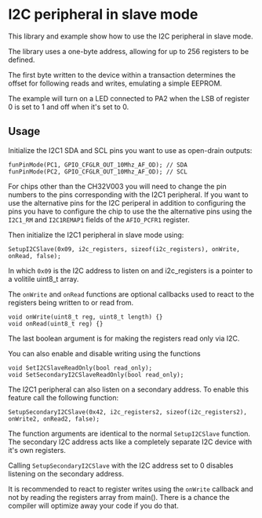 # I2C peripheral in slave mode

This library and example show how to use the I2C peripheral in slave mode.

The library uses a one-byte address, allowing for up to 256 registers to be defined.

The first byte written to the device within a transaction determines the offset for following reads and writes, emulating a simple EEPROM.

The example will turn on a LED connected to PA2 when the LSB of register 0 is set to 1 and off when it's set to 0.

## Usage

Initialize the I2C1 SDA and SCL pins you want to use as open-drain outputs:
```
funPinMode(PC1, GPIO_CFGLR_OUT_10Mhz_AF_OD); // SDA
funPinMode(PC2, GPIO_CFGLR_OUT_10Mhz_AF_OD); // SCL
```

For chips other than the CH32V003 you will need to change the pin numbers to the pins corresponding with the I2C1 peripheral. If you want to use the alternative pins for the I2C periperal in addition to configuring the pins you have to configure the chip to use the the alternative pins using the `I2C1_RM` and `I2C1REMAP1` fields of the `AFIO_PCFR1` register.

Then initialize the I2C1 peripheral in slave mode using:

```
SetupI2CSlave(0x09, i2c_registers, sizeof(i2c_registers), onWrite, onRead, false);
```

In which `0x09` is the I2C address to listen on and i2c_registers is a pointer to a volitile uint8_t array.

The `onWrite` and `onRead` functions are optional callbacks used to react to the registers being written to or read from.

```
void onWrite(uint8_t reg, uint8_t length) {}
void onRead(uint8_t reg) {}
```

The last boolean argument is for making the registers read only via I2C.

You can also enable and disable writing using the functions

```
void SetI2CSlaveReadOnly(bool read_only);
void SetSecondaryI2CSlaveReadOnly(bool read_only);
```

The I2C1 peripheral can also listen on a secondary address. To enable this feature call the following function:

```
SetupSecondaryI2CSlave(0x42, i2c_registers2, sizeof(i2c_registers2), onWrite2, onRead2, false);
```

The function arguments are identical to the normal `SetupI2CSlave` function. The secondary I2C address acts like a completely separate I2C device with it's own registers.

Calling `SetupSecondaryI2CSlave` with the I2C address set to 0 disables listening on the secondary address.

It is recommended to react to register writes using the `onWrite` callback and not by reading the registers array from main(). There is a chance the compiler will optimize away your code if you do that.
